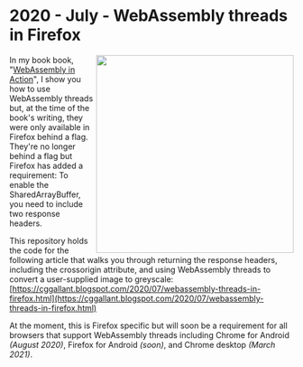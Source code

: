 # 2020 - July - WebAssembly threads in Firefox

  <img src="https://1.bp.blogspot.com/-20aC9uX8oPc/XyAh6PICkBI/AAAAAAAALOI/C4SMdZl69YA4pqkfTcaYRwvYfU0l_MA6ACLcBGAsYHQ/w400-h174/9%2B-%2BScreen%2Bshot%2Bof%2Bfinal%2Bproduct%2Bwith%2Bimages%2Bshown.png" width="350" align="right" /> In my book book, "[WebAssembly in Action](https://www.manning.com/books/webassembly-in-action)", I show you how to use WebAssembly threads but, at the time of the book's writing, they were only available in Firefox behind a flag. They're no longer behind a flag but Firefox has added a requirement: To enable the SharedArrayBuffer, you need to include two response headers.

  This repository holds the code for the following article that walks you through returning the response headers, including the crossorigin attribute, and using WebAssembly threads to convert a user-supplied image to greyscale: [https://cggallant.blogspot.com/2020/07/webassembly-threads-in-firefox.html](https://cggallant.blogspot.com/2020/07/webassembly-threads-in-firefox.html)

  At the moment, this is Firefox specific but will soon be a requirement for all browsers that support WebAssembly threads including Chrome for Android _(August 2020)_, Firefox for Android _(soon)_, and Chrome desktop _(March 2021)_.

 